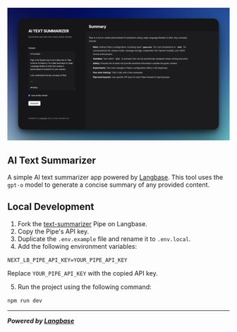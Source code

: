![cover](public/text-summarizer.jpg)

## AI Text Summarizer

A simple AI text summarizer app powered by [Langbase](https://langbase.com/). This tool uses the `gpt-o` model to generate a concise summary of any provided content.

## Local Development

1. Fork the [text-summarizer](https://beta.langbase.com/langbase/text-summarizer) Pipe on Langbase.
2. Copy the Pipe's API key.
3. Duplicate the `.env.example` file and rename it to `.env.local`.
4. Add the following environment variables:

```
NEXT_LB_PIPE_API_KEY=YOUR_PIPE_API_KEY
```

Replace `YOUR_PIPE_API_KEY` with the copied API key.

5.  Run the project using the following command:

```bash
npm run dev
```

---

**_Powered by [Langbase](https://langbase.com/)_**
